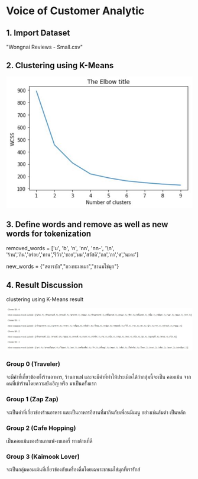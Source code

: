 # Voice of Customer Analytic

## 1. Import Dataset

"Wongnai Reviews - Small.csv"

## 2. Clustering using K-Means

![Clustering](https://github.com/Ssureeporn/BADS7105_CRM/blob/main/Assignment07_Voice_of_Customer_Analytic/07_2_Clustering%20using%20K-Means.JPG)

## 3. Define words and remove as well as new words for tokenization

removed_words = ['u', 'b', 'n', 'nn', 'nn-', '\n', 'ร้าน','กิน','อร่อย','ทาน','รีวิว','ซอย','ผม','สวัสดี','กก','กา','ศ','นะคะ']

new_words = {"สตารบัก","กวงทะเลเผา","ชานมไข่มุก"} 

## 4. Result Discussion

clustering using K-Means result

![Result](https://github.com/Ssureeporn/BADS7105_CRM/blob/main/Assignment07_Voice_of_Customer_Analytic/07_4_result.JPG)

### Group 0 (Traveler)

จะมีคำที่เกี่ยวข้องทั้งร้านอาหาร, ร้านกาแฟ และจะมีคำที่ทำให้ประเมิณได้ว่ากลุ่มนี้จะเป็น คอมเม้น จากคนที่เข้าร้านโดยความบังเอิญ หรือ มาเป็นครั้งแรก

### Group 1 (Zap Zap)

จะเป็นคำที่เกี่ยวข้องร้านอาหาร และเป็นอาหารอีสานที่มากินกับเพื่อนมีเมนู อย่างเช่นส้มตำ เป็นหลัก

### Group 2 (Cafe Hopping)

เป็นคอมเม้นของร้านกาแฟ-เบเกอรี่ ทางด้านที่ดี 

### Group 3 (Kaimook Lover)

จะเป็นกลุ่มคอมเม้นที่เกี่ยวข้องกับเครื่องดื่มโดยเฉพาะชานมไข่มุกที่เรารักส์
